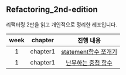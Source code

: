 ## Refactoring_2nd-edition
리팩터링 2판을 읽고 개인적으로 정리한 레포입니다. 

|week| chapter | 진행 내용 |
| :--------: | :--------: | :--------: |
| 1 | chapter1 | [statement함수 쪼개기](https://velog.io/@ken1204/%EB%A6%AC%ED%8C%A9%ED%84%B0%EB%A7%81-2%ED%8C%90-1.-%EC%B2%AB%EB%B2%88%EC%A7%B8-%EC%98%88%EC%8B%9C) | 
| 1 | chapter1 | [난무하는 중첩 함수]()


